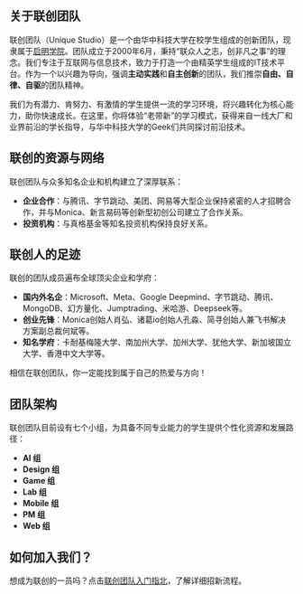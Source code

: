 
## 关于联创团队

联创团队（Unique Studio）是一个由华中科技大学在校学生组成的创新团队，现隶属于[启明学院](https://qiming.hust.edu.cn/info/1406/2370.htm)。团队成立于2000年6月，秉持“联众人之志，创非凡之事”的理念。我们专注于互联网与信息技术，致力于打造一个由精英学生组成的IT技术平台。作为一个以兴趣为导向，强调**主动实践**和**自主创新**的团队，我们推崇**自由、自律、自驱**的团队精神。

我们为有潜力、肯努力、有激情的学生提供一流的学习环境，将兴趣转化为核心能力，助你快速成长。在这里，你将体验“老带新”的学习模式，获得来自一线大厂和业界前沿的学长指导，与华中科技大学的Geek们共同探讨前沿技术。

## 联创的资源与网络

联创团队与众多知名企业和机构建立了深厚联系：

* **企业合作**：与腾讯、字节跳动、美团、网易等大型企业保持紧密的人才招聘合作，并与Monica、新言易码等创新型初创公司建立了合作关系。
* **投资机构**：与真格基金等知名投资机构保持良好关系。


## 联创人的足迹

联创的团队成员遍布全球顶尖企业和学府：

* **国内外名企**：Microsoft、Meta、Google Deepmind、字节跳动、腾讯、MongoDB、幻方量化、Jumptrading、米哈游、Deepseek等。
* **创业先锋**：Monica创始人肖弘、诸葛io创始人孔淼、简寻创始人兼飞书解决方案副总裁何斌等。
* **知名学府**：卡耐基梅隆大学、南加州大学、加州大学、犹他大学、新加坡国立大学、香港中文大学等。

相信在联创团队，你一定能找到属于自己的热爱与方向！


## 团队架构

联创团队目前设有七个小组，为具备不同专业能力的学生提供个性化资源和发展路径：

* **AI 组**
* **Design 组**
* **Game 组**
* **Lab 组**
* **Mobile 组**
* **PM 组**
* **Web 组**


## 如何加入我们？

想成为联创的一员吗？点击[联创团队入门指北](https://guidebook.hustunique.com/)，了解详细招新流程。
